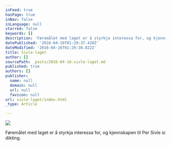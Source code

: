 ```yaml
---
inFeed: true
hasPage: true
inNav: false
inLanguage: null
starred: false
keywords: []
description: 'Føremålet med laget er å styrkja interessa for, og kjennskapen til Per Sivle si dikting.'
datePublished: '2016-04-16T01:29:37.420Z'
dateModified: '2016-04-16T01:29:30.822Z'
title: Sivle-laget
author: []
sourcePath: _posts/2016-04-16-sivle-laget.md
published: true
authors: []
publisher:
  name: null
  domain: null
  url: null
  favicon: null
url: sivle-laget/index.html
_type: Article

---
```

![](https://the-grid-user-content.s3-us-west-2.amazonaws.com/c7fc64f9-6632-40f1-b7b1-677044a979dc.png)

  
  
Føremålet med laget er å styrkja interessa for, og kjennskapen til Per Sivle si dikting.